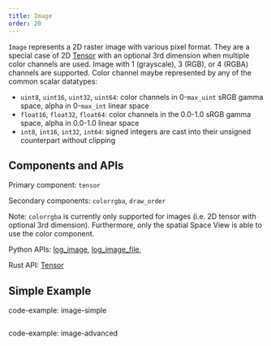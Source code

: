 ```yaml
---
title: Image
order: 20
---
```


`Image` represents a 2D raster image with various pixel format. They are a special case of 2D [Tensor](tensor.md) with an optional 3rd dimension when multiple color channels are used. Image with 1 (grayscale), 3 (RGB), or 4 (RGBA) channels are supported. Color channel maybe represented by any of the common scalar datatypes: 

- `uint8`, `uint16`, `uint32`, `uint64`: color channels in 0-`max_uint` sRGB gamma space, alpha in 0-`max_int` linear space
- `float16`, `float32`, `float64`: color channels in the 0.0-1.0 sRGB gamma space, alpha in 0.0-1.0 linear space
- `int8`, `int16`, `int32`, `int64`: signed integers are cast into their unsigned counterpart without clipping


## Components and APIs

Primary component: `tensor`

Secondary components: `colorrgba`, `draw_order`

Note: `colorrgba` is currently only supported for images (i.e. 2D tensor with optional 3rd dimension). Furthermore, only the spatial Space View is able to use the color component.


Python APIs: [log_image](https://ref.rerun.io/docs/python/latest/common/images/#rerun.log_image**), [log_image_file](https://ref.rerun.io/docs/python/latest/common/images/#rerun.log_image_file**),

Rust API: [Tensor](https://docs.rs/rerun/latest/rerun/components/struct.Tensor.html)

## Simple Example

code-example: image-simple

<picture>
  <source media="(max-width: 480px)" srcset="https://static.rerun.io/88ae5842e1a06d4d89e7ad47503b78aeca8685dc_image_simple_480w.png">
  <source media="(max-width: 768px)" srcset="https://static.rerun.io/88aa99cd167330eb420a608d85419dd43875510c_image_simple_768w.png">
  <source media="(max-width: 1024px)" srcset="https://static.rerun.io/289000eab3cd8016661b6d86acaa8d45efc025fe_image_simple_1024w.png">
  <source media="(max-width: 1200px)" srcset="https://static.rerun.io/fdb508c89481b5200b129db669095c0736426f6a_image_simple_1200w.png">
  <img src="https://static.rerun.io/7efababe50c165089359cc014ca350334dd87216_image_simple_full.png" alt="">
</picture>

code-example: image-advanced

<picture>
  <source media="(max-width: 480px)" srcset="https://static.rerun.io/ccaeba024ee48b211d5bed9c4ee311530a1170ae_image_advanced_480w.png">
  <source media="(max-width: 768px)" srcset="https://static.rerun.io/e71c397c545ecb6e2c1afef1e69aaf1b53ab241c_image_advanced_768w.png">
  <source media="(max-width: 1024px)" srcset="https://static.rerun.io/a9da6c281c77902e1eb10d74df81c15ad9f33c07_image_advanced_1024w.png">
  <source media="(max-width: 1200px)" srcset="https://static.rerun.io/459241f37112c4a14057f8cfbc43b5eae48b0bd5_image_advanced_1200w.png">
  <img src="https://static.rerun.io/aeee879303ccf36f9665646ab46242f188005752_image_advanced_full.png" alt="">
</picture>
